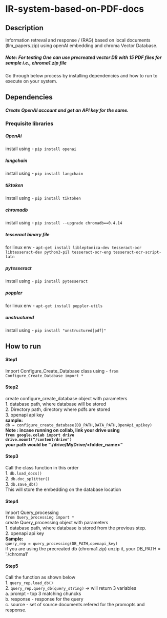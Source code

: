 # IR-system-based-on-PDF-docs
## Description
Information retreval and response / (RAG) based on local documents (llm_papers.zip) using openAI embedding and chroma Vector Database.  
##### Note: For testing One can use precreated vector DB with 15 PDF files for sample i.e., chroma1.zip file
Go through below process by installing dependencies and how to run to execute on your system.  

## Dependencies
##### Create OpenAI account and get an API key for the same.
### Prequisite libraries
##### OpenAi
install using - `pip install openai`
##### langchain
install using - `pip install langchain`
##### tiktoken
install using - `pip install tiktoken`
##### chromadb
install using - `pip install --upgrade chromadb==0.4.14`
##### tesseract binary file
for linux env - `apt-get install libleptonica-dev tesseract-ocr libtesseract-dev python3-pil tesseract-ocr-eng tesseract-ocr-script-latn`
##### pytesseract
install using  - `pip install pytesseract`
##### poppler
for linux env - `apt-get install poppler-utils`
##### unstructured
install using - `pip install "unstructured[pdf]"`  
## How to run
#### Step1
Import Configure_Create_Database class using - `from Configure_Create_Database import *`
#### Step2
create configure_create_database object with parameters  
          1. database path, where database will be stored  
          2. Directory path, directory where pdfs are stored  
          3. openapi api key  
**sample:**   
          `db = configure_create_database(DB_PATH,DATA_PATH,OpenApi_apikey)`  
**Note : incase running on collab, link your drive using  
         `from google.colab import drive`  
         `drive.mount("/content/drive")`  
       your path would be "./drive/MyDrive/<folder_name>"**
#### Step3
Call the class function in this order  
          1. `db.load_docs()`  
          2. `db.doc_splitter()`  
          3. `db.save_db()`  
This will store the embedding on the database location
#### Step4
Import Query_processing  
          `from Query_processing import *`  
create Query_processing object with parameters  
          1. database path, where database is stored from the previous step.  
          2. openapi api key  
**Sample:**  
          `query_rep = query_processing(DB_PATH,openapi_key)`  
if you are using the precreated db (chroma1.zip) unzip it, your DB_PATH = './chroma1'
#### Step5
Call the function as shown below  
          1. `query_rep.load_db()`  
          2. `query_rep.query_db(query_string)` -> will return 3 variables  
                a. prompt - top 3 matching chuncks  
                b. response - response for the query  
                c. source - set of source documents refered for the promopts and response.   
